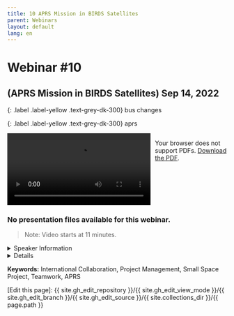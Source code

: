 ```yaml
---
title: 10 APRS Mission in BIRDS Satellites
parent: Webinars
layout: default
lang: en
---
```


# Webinar #10
## (APRS Mission in BIRDS Satellites) Sep 14, 2022

{: .label .label-yellow .text-grey-dk-300}
bus changes

{: .label .label-yellow .text-grey-dk-300}
aprs

<div style="display: flex; gap: 10px; align-items: flex-start;">
  <!-- Video Section -->
  <div style="flex: 2; max-width: 66%;">
    <video controls width="100%" height="auto">
      <source src="https://birds-project.com/open-source/video/birds_bus_opensource_webinar_10.mp4" type="video/mp4">
      Your browser does not support the video tag.
    </video>
  </div>

  <!-- Chat Section -->
  <div style="flex: 1; max-width: 33%;">
    <object 
      data="https://birds-project.com/open-source/pdf/BIRDS_BUS_Opensource_10_chat.pdf" 
      width="100%" 
      height="275px">
      <p>Your browser does not support PDFs. <a href="https://birds-project.com/open-source/pdf/BIRDS_BUS_Opensource_10_chat.pdf">Download the PDF</a>.</p>
    </object>
  </div>
</div>


<!-- Download Presentation -->
### No presentation files available for this webinar.

>Note: Video starts at 11 minutes.

<details markdown="block">
<summary>Speaker Information</summary>

Edgar Mujuni in Kyushu Institute of Technology (Kyutech)

Kudakwashe Jeje
</details>

<details markdown="block">
<summary>Details</summary>

**Edgar Mujuni** gave in-depth explanations on the APRS in his presentation titled **"APRS MIssion in BIRDS satellite.""**
Automatic Packet Reporting System (APRS) was originally called Automatic Position Reporting System.  


</details>

**Keywords:** International Collaboration, Project Management, Small Space Project, Teamwork, APRS

[Edit this page]:  {{ site.gh_edit_repository }}/{{ site.gh_edit_view_mode }}/{{ site.gh_edit_branch }}/{{ site.gh_edit_source }}/{{ site.collections_dir }}/{{ page.path }}


